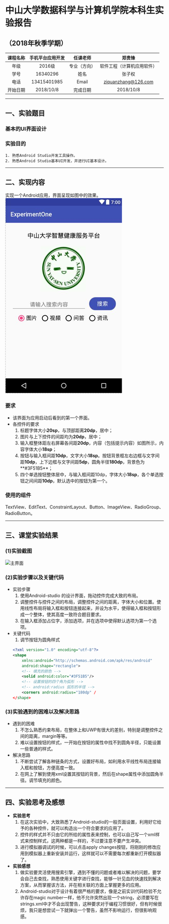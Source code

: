 # 中山大学数据科学与计算机学院本科生实验报告

## （2018年秋季学期）

| 课程名称 | 手机平台应用开发 | 任课老师 | 郑贵锋 |
| :------------: | :-------------: | :------------: | :-------------: |
| 年级 | 2016级 | 专业（方向） | 软件工程（计算机应用软件） |
| 学号 | 16340296 | 姓名 | 张子权 |
| 电话 | 13415401985 | Email | ziquanzhang@126.com |
| 开始日期 | 2018/10/8 | 完成日期 | 2018/10/8 |

---

## 一、实验题目

### 基本的UI界面设计

### 实验目的

    1. 熟悉Android Studio开发工具操作。
    2. 熟悉Android Studio基本UI开发，并进行UI基本设计。

---

## 二、实现内容

实现一个Android应用，界面呈现如图中的效果。  
 ![preview](manual/images/preview.jpg)

### 要求  

* 该界面为应用启动后看到的第一个界面。  
* 各控件的要求
   1. 标题字体大小**20sp**，与顶部距离**20dp**，居中；
   2. 图片与上下控件的间距均为**20dp**，居中；  
   3. 输入框整体距左右屏幕各间距**20dp**，内容（包括提示内容）如图所示，内容字体大小**18sp**；  
   4. 按钮与输入框间距**10dp**，文字大小**18sp**。按钮背景框左右边框与文字间距**10dp**，上下边框与文字间距**5dp**，圆角半径**180dp**，背景色为**#3F51B5**；  
   5. 四个单选按钮整体居中，与输入框间距10dp，字体大小**18sp**，各个单选按钮之间间距**10dp**，默认选中的按钮为第一个。

### 使用的组件

TextView、EditText、ConstraintLayout、Button、ImageView、RadioGroup、RadioButton。

---

## 三、课堂实验结果

### (1)实验截图

![主界面](http://ziquanzhang-image.oss-cn-shenzhen.aliyuncs.com/Android%20Project/Project1/Screenshot_1539833108.png?x-oss-process=style/Android)
  
### (2)实验步骤以及关键代码

* 实验步骤
    1. 使用Android-studio 的设计界面，拖动控件完成大致的布局。
    2. 调整控件与控件之间的布局，调整控件之间的距离，字体大小和位置。使用线性布局将输入框和按钮连接起来，并设为水平，使得输入框和按钮形成一个整体，使其高度一致符合题目要求。
    3. 在输入框添加占位字，添加选项，并在选项中使得默认选项为第一个选项。
* 关键代码
    1. 调节按钮为圆角样式
    ```xml
    <?xml version="1.0" encoding="utf-8"?>
    <shape
        xmlns:android="http://schemas.android.com/apk/res/android"
        android:shape="rectangle">
        <!-- 填充的颜色 -->
        <solid android:color="#3F51B5"/>
        <!-- 设置按钮的四个角为弧形 -->
        <!-- android:radius 弧形的半径 -->
        <corners android:radius="180dp" /
    </shape>
    ```

### (3)实验遇到的困难以及解决思路

* 遇到的困难
    1. 不怎么熟悉约束布局，在整体上和UWP有很大的差别，特别是调整控件之间的距离，margin等等。
    2. 难以设置按钮的样式，一开始在按钮的属性中找不到圆角半径，只能设置一些普通的样式。
* 解决思路
    1. 不断尝试了解各种链条的方式，设置好布局，如利用水平线性布局连接输入框和按钮，方便高度一致。
    2. 在网上了解到使用xml设置其按钮的背景，然后在shape属性中添加圆角半径。调节填充的颜色。
  
---

## 四、实验思考及感想

* **实验思考**
    1. 在这次实验中，大致熟悉了Android-studio的一般页面设置，利用好它给予的各种控件，就可以构造出一个符合要求的应用了。
    2. 控件的样式并不只由它的所给的属性表来控制，也可以自己写一个xml样式来控制样式，这两种都是一样的，不过要注意不要产生冲突。
    3. 进行模拟器调试的时候，可以点击apply changes按钮，将刚刚的修改应用到模拟器上重新安装并运行，这样就可以不需要每次都重新打开模拟器了。
* **实验感想**
    1. 做实验要灵活使用搜索引擎，遇到不懂的问题或者难以解决的问题，要学会自己去查找，熟悉使用关键字进行查找，能够一针见血的快速找到解决方案，从而掌握该方法，并在相关联的方面上掌握更多的应用。
    2. Android-studio对于设计有着很严格的要求，像是之前实训代码检验不允许存在magic number一样，他不允许突然出现一个string，必须要写在strings.xml中才不会出现警告，这种要求对于编程习惯很好，但有时候很烦，我只是想尝试一下就弹出一个警告，虽然不影响运行，但很影响观感。